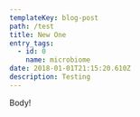 ```yaml
---
templateKey: blog-post
path: /test
title: New One
entry_tags:
  - id: 0
    name: microbiome
date: 2018-01-01T21:15:20.610Z
description: Testing
---
```

Body!
